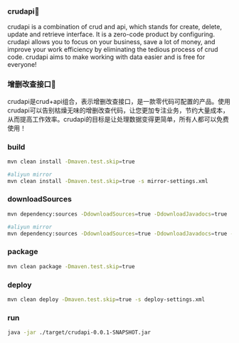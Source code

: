 ### crudapi👋
crudapi is a combination of crud and api, which stands for create, delete, update and retrieve interface. It is a zero-code product by configuring. crudapi allows you to focus on your business, save a lot of money, and improve your work efficiency by eliminating the tedious process of crud code. crudapi aims to make working with data easier and is free for everyone! 

### 增删改查接口👋
crudapi是crud+api组合，表示增删改查接口，是一款零代码可配置的产品。使用crudapi可以告别枯燥无味的增删改查代码，让您更加专注业务，节约大量成本，从而提高工作效率。crudapi的目标是让处理数据变得更简单，所有人都可以免费使用！

### build
```bash
mvn clean install -Dmaven.test.skip=true

#aliyun mirror
mvn clean install -Dmaven.test.skip=true -s mirror-settings.xml
```

### downloadSources
```bash
mvn dependency:sources -DdownloadSources=true -DdownloadJavadocs=true

#aliyun mirror
mvn dependency:sources -DdownloadSources=true -DdownloadJavadocs=true -s mirror-settings.xml
```

### package
```bash
mvn clean package -Dmaven.test.skip=true
```

### deploy
```bash
mvn clean deploy -Dmaven.test.skip=true -s deploy-settings.xml
```

### run
```bash
java -jar ./target/crudapi-0.0.1-SNAPSHOT.jar
```
